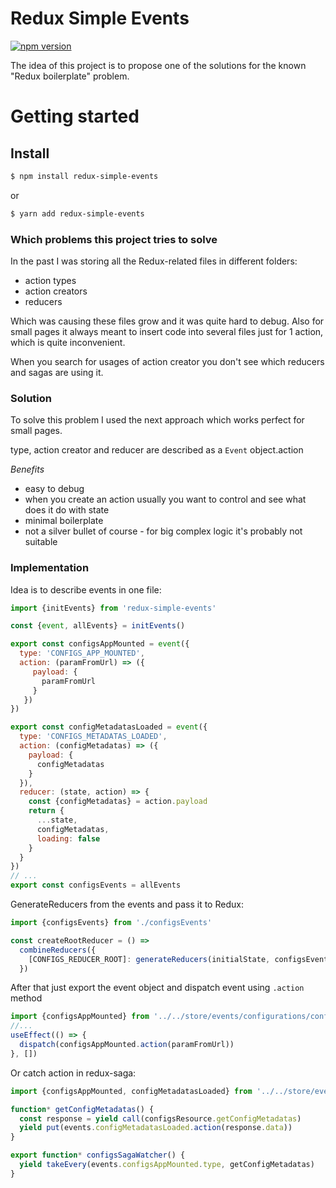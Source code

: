 # Redux Simple Events
[![npm version](https://img.shields.io/npm/v/redux-simple-events.svg)](https://www.npmjs.com/package/redux-simple-events)

The idea of this project is to propose one of the solutions for the known "Redux boilerplate" problem.

# Getting started
## Install

```sh
$ npm install redux-simple-events
```
or
```sh
$ yarn add redux-simple-events
```

### Which problems this project tries to solve
In the past I was storing all the Redux-related files in different folders:
* action types
* action creators
* reducers

Which was causing these files grow and it was quite hard to debug.
Also for small pages it always meant to insert code into several files just for 1 action, which is quite inconvenient.

When you search for usages of action creator you don't see which reducers and sagas are using it.

### Solution
To solve this problem I used the next approach which works perfect for small pages.

type, action creator and reducer are described as a `Event` object.action

*Benefits*
* easy to debug
* when you create an action usually you want to control and see what does it do with state
* minimal boilerplate
* not a silver bullet of course - for big complex logic it's probably not suitable

### Implementation
Idea is to describe events in one file:
```javascript
import {initEvents} from 'redux-simple-events'

const {event, allEvents} = initEvents()

export const configsAppMounted = event({
  type: 'CONFIGS_APP_MOUNTED',
  action: (paramFromUrl) => ({
     payload: {
       paramFromUrl
     }
   })
})

export const configMetadatasLoaded = event({
  type: 'CONFIGS_METADATAS_LOADED',
  action: (configMetadatas) => ({
    payload: {
      configMetadatas
    }
  }),
  reducer: (state, action) => {
    const {configMetadatas} = action.payload
    return {
      ...state,
      configMetadatas,
      loading: false
    }
  }
})
// ...
export const configsEvents = allEvents
```
GenerateReducers from the events and pass it to Redux:

```javascript
import {configsEvents} from './configsEvents'

const createRootReducer = () =>
  combineReducers({
    [CONFIGS_REDUCER_ROOT]: generateReducers(initialState, configsEvents)
  })
```

After that just export the event object and dispatch event using `.action` method
```javascript
import {configsAppMounted} from '../../store/events/configurations/configsEvents'
//...
useEffect(() => {
  dispatch(configsAppMounted.action(paramFromUrl))
}, [])
```

Or catch action in redux-saga:
```javascript
import {configsAppMounted, configMetadatasLoaded} from '../../store/events/configurations/configsEvents'

function* getConfigMetadatas() {
  const response = yield call(configsResource.getConfigMetadatas)
  yield put(events.configMetadatasLoaded.action(response.data))
}

export function* configsSagaWatcher() {
  yield takeEvery(events.configsAppMounted.type, getConfigMetadatas)
}
```

